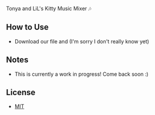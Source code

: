 Tonya and LiL's Kitty Music Mixer 🎶

## How to Use
- Download our file and (I'm sorry I don't really know yet)

## Notes
- This is currently a work in progress! Come back soon :)

## License

- [MIT](LICENSE)
